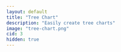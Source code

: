 ```yaml
---
layout: default
title: "Tree Chart"
description: "Easily create tree charts"
image: "tree-chart.png"
cid: 3
hidden: true
---
```


<style>
#canvas {
  display: flex;
  justify-content: center;
  align-items: center;
  overflow: hidden;
  width: 100%;
  aspect-ratio: 4/3;
  outline: 1px solid var(--md-sys-color-outline-variant);
  border-radius: 24px;
}
.tree {
  width: fit-content;
  height: fit-content;
  white-space: nowrap;
  transform-origin: center;
}
.tree ul {
  padding-top: 20px;
  position: relative;
}
.tree li {
  text-align: center;
  list-style-type: none;
  position: relative;
  padding: 20px 5px 0 5px;
  float: none;
  display: inline-block;
  vertical-align: top;
  white-space: nowrap;
  margin: 0 -2px 0 -2px;
}
.tree li::before,
.tree li::after {
  content: "";
  position: absolute;
  top: 0;
  right: 50%;
  border-top: 1px solid var(--md-sys-color-outline-variant);
  width: 50%;
  height: 20px;
}
.tree li::after {
  right: auto;
  left: 50%;
  border-left: 1px solid var(--md-sys-color-outline-variant);
}
.tree li:only-child::after,
.tree li:only-child::before {
  display: none;
}
.tree li:only-child {
  padding-top: 0;
}
.tree li:first-child::before,
.tree li:last-child::after {
  border: none;
}
.tree li:last-child::before {
  border-right: 1px solid var(--md-sys-color-outline-variant);
  border-radius: 0 8px 0 0;
}
.tree li:first-child::after {
  border-radius: 8px 0 0 0;
}
.tree ul ul::before {
  content: "";
  position: absolute;
  top: 0;
  left: 50%;
  border-left: 1px solid var(--md-sys-color-outline-variant);
  width: 0;
  height: 20px;
}
.tree li div {
  user-select: none;
  display: inline-block;
  background-color: var(--md-sys-color-background);
  color: var(--md-sys-color-on-surface);
  font-size: 16px;
  border: 1px solid var(--md-sys-color-outline-variant);
  padding: 16px;
  border-radius: 8px;
  transition: all 0.5s;
  -webkit-transition: all 0.5s;
  -moz-transition: all 0.5s;
}
</style>

<div id="canvas" class="canvas_4x3 center">
  <div id="tree" class="tree"></div>
</div>
<br>
<div id="editor"></div>

<script src="./js/highlighter.js?{{site.time|date:'%s%N'}}"></script>
<script src="./js/core_editor.js?{{site.time|date:'%s%N'}}"></script>
<script src="./js/camera_2d.js?{{site.time|date:'%s%N'}}"></script>

<script>
"use strict";

const parse_tree = (text,indentSize=2,rtl=false) => {
  const lines = text.split("\n");
  const stack = [];
  let root = null;
  lines.forEach(line => {
    if (!line.trim()) return;
    const indent = line.search(/\S|$/);
    const name = line.trim();
    const level = Math.floor(indent/indentSize);
    const node = { name };
    if (level==0) {
      root = node;
      stack.length = 0;
      stack.push(node);
    } else {
      while (stack.length>level) {
        stack.pop();
      }
      const parent = stack[stack.length-1];
      if (!parent.children) {
        parent.children = [];
      }
      if (rtl) {
        parent.children.unshift(node);
      } else {
        parent.children.push(node);
      }
      stack.push(node);
    }
  });
  return root;
}

const create_tree = (node) => {
  const li = document.createElement("li");
  const div = document.createElement("div");
  div.textContent = node.name;
  li.appendChild(div);
  if (node.children&&node.children.length>0) {
    const ul = document.createElement("ul");
    node.children.forEach(child => {
      ul.appendChild(create_tree(child));
    });
    li.appendChild(ul);
  }
  return li;
}

const render_tree = (data) => {
  tree.innerHTML = "";
  const ul = document.createElement("ul");
  ul.classList.add("ul");
  ul.appendChild(create_tree(data));
  tree.appendChild(ul);
}

const editor = new CoreEditor("#editor", { value: `A
  B
    D
    F
  C
    E
    G` });

const camera = new Camera2D(canvas,{},(e)=>{
  tree.style.transform = "scale("+e.z+") translateX("+e.x+"px) translateY("+e.y+"px)";
});

const update = () => {
  const val = editor.textarea.value;
  try {
    render_tree(parse_tree(val));
  } catch (err) {
    render_tree(parse_tree("Error\n  "+err.toString()));
  }
}
  
editor.textarea.addEventListener("input",() => {
  update();
});
update();

</script>
